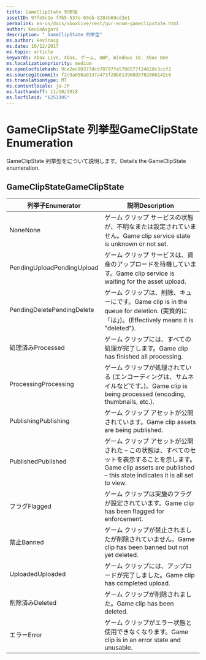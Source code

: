 ```yaml
---
title: GameClipState 列挙型
assetID: 97fe5c1e-f7b5-537e-69eb-8284b69cd3e1
permalink: en-us/docs/xboxlive/rest/gvr-enum-gameclipstate.html
author: KevinAsgari
description: " GameClipState 列挙型"
ms.author: kevinasg
ms.date: 10/12/2017
ms.topic: article
keywords: Xbox Live, Xbox, ゲーム, UWP, Windows 10, Xbox One
ms.localizationpriority: medium
ms.openlocfilehash: 9ce2ec90377dcd78797fa5708577f24028c3ccf2
ms.sourcegitcommit: f2c9a050a9137a473f28b613968d5782866142c6
ms.translationtype: MT
ms.contentlocale: ja-JP
ms.lasthandoff: 11/10/2018
ms.locfileid: "6253395"
---
```

# <a name="gameclipstate-enumeration"></a><span data-ttu-id="eaee4-104">GameClipState 列挙型</span><span class="sxs-lookup"><span data-stu-id="eaee4-104">GameClipState Enumeration</span></span>
<span data-ttu-id="eaee4-105">GameClipState 列挙型をについて説明します。</span><span class="sxs-lookup"><span data-stu-id="eaee4-105">Details the GameClipState enumeration.</span></span> 
<a id="ID4ET"></a>

 
## <a name="gameclipstate"></a><span data-ttu-id="eaee4-106">GameClipState</span><span class="sxs-lookup"><span data-stu-id="eaee4-106">GameClipState</span></span>
 
| <b><span data-ttu-id="eaee4-107">列挙子</span><span class="sxs-lookup"><span data-stu-id="eaee4-107">Enumerator</span></span></b>| <b><span data-ttu-id="eaee4-108">説明</span><span class="sxs-lookup"><span data-stu-id="eaee4-108">Description</span></span></b>| 
| --- | --- | 
| <span data-ttu-id="eaee4-109">None</span><span class="sxs-lookup"><span data-stu-id="eaee4-109">None</span></span> | <span data-ttu-id="eaee4-110">ゲーム クリップ サービスの状態が、不明なまたは設定されていません。</span><span class="sxs-lookup"><span data-stu-id="eaee4-110">Game clip service state is unknown or not set.</span></span>| 
| <span data-ttu-id="eaee4-111">PendingUpload</span><span class="sxs-lookup"><span data-stu-id="eaee4-111">PendingUpload</span></span> | <span data-ttu-id="eaee4-112">ゲーム クリップ サービスは、資産のアップロードを待機しています。</span><span class="sxs-lookup"><span data-stu-id="eaee4-112">Game clip service is waiting for the asset upload.</span></span>| 
| <span data-ttu-id="eaee4-113">PendingDelete</span><span class="sxs-lookup"><span data-stu-id="eaee4-113">PendingDelete</span></span> | <span data-ttu-id="eaee4-114">ゲーム クリップは、削除、キューにです。</span><span class="sxs-lookup"><span data-stu-id="eaee4-114">Game clip is in the queue for deletion.</span></span> <span data-ttu-id="eaee4-115">(実質的に「は」)。</span><span class="sxs-lookup"><span data-stu-id="eaee4-115">(Effectively means it is "deleted").</span></span>| 
| <span data-ttu-id="eaee4-116">処理済み</span><span class="sxs-lookup"><span data-stu-id="eaee4-116">Processed</span></span> | <span data-ttu-id="eaee4-117">ゲーム クリップには、すべての処理が完了します。</span><span class="sxs-lookup"><span data-stu-id="eaee4-117">Game clip has finished all processing.</span></span>| 
| <span data-ttu-id="eaee4-118">Processing</span><span class="sxs-lookup"><span data-stu-id="eaee4-118">Processing</span></span>| <span data-ttu-id="eaee4-119">ゲーム クリップが処理されている (エンコーディングは、サムネイルなどです。)。</span><span class="sxs-lookup"><span data-stu-id="eaee4-119">Game clip is being processed (encoding, thumbnails, etc.).</span></span>| 
| <span data-ttu-id="eaee4-120">Publishing</span><span class="sxs-lookup"><span data-stu-id="eaee4-120">Publishing</span></span>| <span data-ttu-id="eaee4-121">ゲーム クリップ アセットが公開されています。</span><span class="sxs-lookup"><span data-stu-id="eaee4-121">Game clip assets are being published.</span></span>| 
| <span data-ttu-id="eaee4-122">Published</span><span class="sxs-lookup"><span data-stu-id="eaee4-122">Published</span></span>| <span data-ttu-id="eaee4-123">ゲーム クリップ アセットが公開された – この状態は、すべてのセットを表示することを示します。</span><span class="sxs-lookup"><span data-stu-id="eaee4-123">Game clip assets are published – this state indicates it is all set to view.</span></span>| 
| <span data-ttu-id="eaee4-124">フラグ</span><span class="sxs-lookup"><span data-stu-id="eaee4-124">Flagged</span></span>| <span data-ttu-id="eaee4-125">ゲーム クリップは実施のフラグが設定されています。</span><span class="sxs-lookup"><span data-stu-id="eaee4-125">Game clip has been flagged for enforcement.</span></span>| 
| <span data-ttu-id="eaee4-126">禁止</span><span class="sxs-lookup"><span data-stu-id="eaee4-126">Banned</span></span>| <span data-ttu-id="eaee4-127">ゲーム クリップが禁止されましたが削除されていません。</span><span class="sxs-lookup"><span data-stu-id="eaee4-127">Game clip has been banned but not yet deleted.</span></span>| 
| <span data-ttu-id="eaee4-128">Uploaded</span><span class="sxs-lookup"><span data-stu-id="eaee4-128">Uploaded</span></span>| <span data-ttu-id="eaee4-129">ゲーム クリップには、アップロードが完了しました。</span><span class="sxs-lookup"><span data-stu-id="eaee4-129">Game clip has completed upload.</span></span>| 
| <span data-ttu-id="eaee4-130">削除済み</span><span class="sxs-lookup"><span data-stu-id="eaee4-130">Deleted</span></span>| <span data-ttu-id="eaee4-131">ゲーム クリップが削除されました。</span><span class="sxs-lookup"><span data-stu-id="eaee4-131">Game clip has been deleted.</span></span>| 
| <span data-ttu-id="eaee4-132">エラー</span><span class="sxs-lookup"><span data-stu-id="eaee4-132">Error</span></span>| <span data-ttu-id="eaee4-133">ゲーム クリップがエラー状態と使用できなくなります。</span><span class="sxs-lookup"><span data-stu-id="eaee4-133">Game clip is in an error state and unusable.</span></span>| 
  